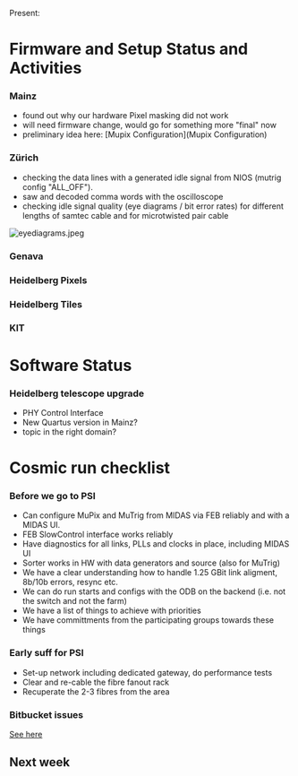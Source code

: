 Present:

# Firmware and Setup Status and Activities #

### Mainz ###
* found out why our hardware Pixel masking did not work
* will need firmware change, would go for something more "final" now
* preliminary idea here: [Mupix Configuration](Mupix Configuration)

### Zürich ###
* checking the data lines with a generated idle signal from NIOS (mutrig config "ALL_OFF"). 
* saw and decoded comma words with the oscilloscope
* checking idle signal quality (eye diagrams / bit error rates) for different lengths of samtec cable and for microtwisted pair cable 


![eyediagrams.jpeg](https://bitbucket.org/repo/7zKBgbq/images/2637213142-eyediagrams.jpeg)

### Genava ###

### Heidelberg Pixels ###

### Heidelberg Tiles ###

### KIT ###

# Software Status #

### Heidelberg telescope upgrade ###
* PHY Control Interface
* New Quartus version in Mainz?
* topic in the right domain?

# Cosmic run checklist #

### Before we go to PSI ###

* Can configure MuPix and MuTrig from MIDAS via FEB reliably and with a MIDAS UI. 
* FEB SlowControl interface works reliably
* Have diagnostics for all links, PLLs and clocks in place, including MIDAS UI
* Sorter works in HW with data generators and source (also for MuTrig)
* We have a clear understanding how to handle 1.25 GBit link aligment, 8b/10b errors, resync etc.
* We can do run starts and configs with the ODB on the backend (i.e. not the switch and not the farm)
* We have a list of things to achieve with priorities
* We have committments from the participating groups towards these things

### Early suff for PSI ###

* Set-up network including dedicated gateway, do performance tests
* Clear and re-cable the fibre fanout rack
* Recuperate the 2-3 fibres from the area

### Bitbucket issues ###

[See here](https://bitbucket.org/mu3e/online/issues?status=new&status=open)

## Next week ##